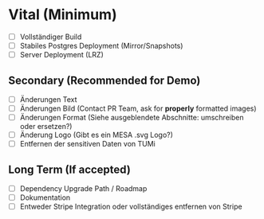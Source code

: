 # Vital (Minimum)
- [ ] Vollständiger Build
- [ ] Stabiles Postgres Deployment (Mirror/Snapshots)
- [ ] Server Deployment (LRZ)
## Secondary (Recommended for Demo)
- [ ] Änderungen Text
- [ ] Änderungen Bild (Contact PR Team, ask for **properly** formatted images)
- [ ] Änderungen Format (Siehe ausgeblendete Abschnitte: umschreiben oder ersetzen?)
- [ ] Änderung Logo (Gibt es ein MESA .svg Logo?)
- [ ] Entfernen der sensitiven Daten von TUMi
## Long Term (If accepted)
- [ ] Dependency Upgrade Path / Roadmap
- [ ] Dokumentation
- [ ] Entweder Stripe Integration oder vollständiges entfernen von Stripe
